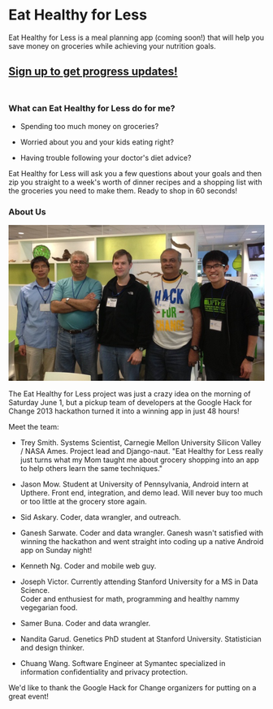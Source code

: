<link href="http://kevinburke.bitbucket.org/markdowncss/markdown.css" rel="stylesheet"></link>
<title>Eat Healthy for Less</title>

# Eat Healthy for Less

Eat Healthy for Less is a meal planning app (coming soon!) that will
help you save money on groceries while achieving your nutrition goals.

<h2 style="margin-bottom: 50px;"><a href="http://j.mp/ehfl2013">Sign up to get progress updates!</a></h2>

### What can Eat Healthy for Less do for me?

 * Spending too much money on groceries?

 * Worried about you and your kids eating right?

 * Having trouble following your doctor's diet advice?

Eat Healthy for Less will ask you a few questions about your goals and
then zip you straight to a week's worth of dinner recipes and a shopping
list with the groceries you need to make them. Ready to shop in 60
seconds!

### About Us

![The Eating Healthy for Less hackathon team](team_photo_600.jpg)

The Eat Healthy for Less project was just a crazy idea on the morning of
Saturday June 1, but a pickup team of developers at the Google Hack for
Change 2013 hackathon turned it into a winning app in just 48 hours!

Meet the team:

 * Trey Smith. Systems Scientist, Carnegie Mellon University Silicon
   Valley / NASA Ames. Project lead and Django-naut. "Eat Healthy for
   Less really just turns what my Mom taught me about grocery shopping
   into an app to help others learn the same techniques."

 * Jason Mow. Student at University of Pennsylvania, Android intern at Upthere. Front end, integration, and demo lead. Will never buy too much or too little at the grocery store again.

 * Sid Askary. Coder, data wrangler, and outreach.

 * Ganesh Sarwate. Coder and data wrangler. Ganesh wasn't satisfied
   with winning the hackathon and went straight into coding up a
   native Android app on Sunday night!

 * Kenneth Ng. Coder and mobile web guy.

 * Joseph Victor. Currently attending Stanford University for a MS in Data Science.  
   Coder and enthusiest for math, programming and healthy nammy vegegarian food.    

 * Samer Buna. Coder and data wrangler.

 * Nandita Garud. Genetics PhD student at Stanford
   University. Statistician and design thinker.

 * Chuang Wang. Software Engineer at Symantec specialized in information confidentiality and privacy protection.

We'd like to thank the Google Hack for Change organizers for putting on
a great event!
